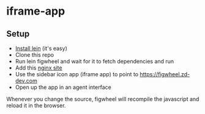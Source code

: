 # iframe-app

## Setup

*  [Install lein](http://leiningen.org/) (it's easy)
*  Clone this repo
*  Run lein figwheel and wait for it to fetch dependencies and run
*  Add this [nginx site](https://gist.github.com/atroche/52f0037313d7d2d1120b) 
*  Use the sidebar icon app (iframe app) to point to https://figwheel.zd-dev.com
*  Open up the app in an agent interface

Whenever you change the source, figwheel will recompile the javascript and reload it in the browser.
